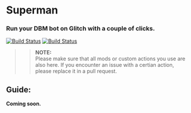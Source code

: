 # Superman
### Run your DBM bot on Glitch with a couple of clicks.
[![Build Status](https://img.shields.io/github/stars/noahmarshall12/superman.svg?style=for-the-badge)](https://github.com/noahmarshall12/superman) [![Build Status](https://img.shields.io/github/forks/noahmarshall12/superman.svg?style=for-the-badge)](https://github.com/noahmarshall12/superman)

>> **NOTE:**<br/>Please make sure that all mods or custom actions you use are also here. If you encounter an issue with a certian action, please replace it in a pull request.

## Guide:
**Coming soon.**
